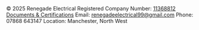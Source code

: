 © 2025 Renegade Electrical
Registered Company Number: [11368812](https://find-and-update.company-information.service.gov.uk/company/11368812)
[Documents & Certifications](/documents/)
Email: renegadeelectrical99@gmail.com
Phone: 07868 643147
Location: Manchester, North West
